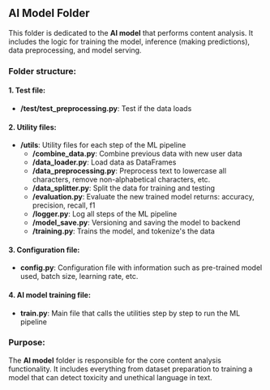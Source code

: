 ## AI Model Folder

This folder is dedicated to the **AI model** that performs content analysis. It includes the logic for training the model, inference (making predictions), data preprocessing, and model serving.

### Folder structure:
#### 1. Test file:
- **/test/test_preprocessing.py**: Test if the data loads
  
#### 2. Utility files:
- **/utils**: Utility files for each step of the ML pipeline
  - **/combine_data.py**: Combine previous data with new user data
  - **/data_loader.py**: Load data as DataFrames
  - **/data_preprocessing.py**: Preprocess text to lowercase all characters, remove non-alphabetical characters, etc.
  - **/data_splitter.py**: Split the data for training and testing 
  - **/evaluation.py**: Evaluate the new trained model returns: accuracy, precision, recall, f1
  - **/logger.py**: Log all steps of the ML pipeline
  - **/model_save.py**: Versioning and saving the model to backend
  - **/training.py**: Trains the model, and tokenize's the data 

#### 3. Configuration file:
- **config.py**: Configuration file with information such as pre-trained model used, batch size, learning rate, etc.

#### 4. AI model training file:
- **train.py**: Main file that calls the utilities step by step to run the ML pipeline

### Purpose:
The **AI model** folder is responsible for the core content analysis functionality. It includes everything from dataset preparation to training a model that can detect toxicity and unethical language in text.
